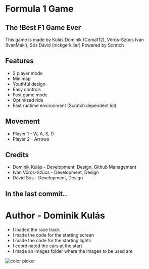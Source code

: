 # Formula 1 Game
## The !Best F1 Game Ever

This game is made by Kulás Dominik (Coma112), Vörös-Szűcs Iván (IvanMaki), Sós Dávid (nickgerkiller)
Powered by Scratch

## Features

- 2 player mode
- Minimap
- Youthful design
- Easy controls
- Fast game mode
- Optimized ride
- Fast runtime environment (Scratch dependent lol)

## Movement

- Player 1 - W, A, S, D
- Player 2 - Arrows

## Credits

- Dominik Kulás - Development, Design, Github Management
- Iván Vörös-Szűcs - Development, Design
- Dávid Sós - Development, Design

## In the last commit..
# Author - Dominik Kulás
- I loaded the race track
- I made the code for the starting screen
- I made the code for the starting lights
- I coordinated the cars at the start
- I made an Images folder where the images to be used are


![color picker](https://cdn.discordapp.com/attachments/1053971560500826185/1186300833055375511/ezgif.com-crop.gif?ex=6592bfbf&is=65804abf&hm=9c2b0cf357d0eaf52b0d3f5e4add198dc200c8fb8d05d4db0c46f623704375bf&)



